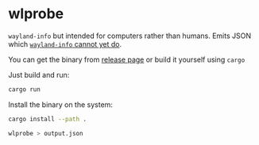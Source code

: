 # wlprobe
`wayland-info` but intended for computers rather than humans. Emits JSON which [`wayland-info` cannot yet do](https://gitlab.freedesktop.org/wayland/wayland-utils/-/issues/2).

You can get the binary from [release page](https://github.com/PolyMeilex/wlprobe/releases) or build it yourself using `cargo`

Just build and run:
```sh
cargo run
```
Install the binary on the system:
```sh
cargo install --path .

wlprobe > output.json
```
